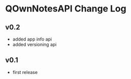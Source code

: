 # QOwnNotesAPI Change Log

## v0.2
- added app info api
- added versioning api

## v0.1
- first release
